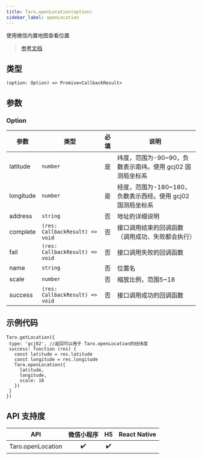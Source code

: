 ```yaml
---
title: Taro.openLocation(option)
sidebar_label: openLocation
---
```


使用微信内置地图查看位置

> [参考文档](https://developers.weixin.qq.com/miniprogram/dev/api/location/wx.openLocation.html)

## 类型

```tsx
(option: Option) => Promise<CallbackResult>
```

## 参数

### Option

| 参数 | 类型 | 必填 | 说明 |
| --- | --- | :---: | --- |
| latitude | `number` | 是 | 纬度，范围为-90~90，负数表示南纬。使用 gcj02 国测局坐标系 |
| longitude | `number` | 是 | 经度，范围为-180~180，负数表示西经。使用 gcj02 国测局坐标系 |
| address | `string` | 否 | 地址的详细说明 |
| complete | `(res: CallbackResult) => void` | 否 | 接口调用结束的回调函数（调用成功、失败都会执行） |
| fail | `(res: CallbackResult) => void` | 否 | 接口调用失败的回调函数 |
| name | `string` | 否 | 位置名 |
| scale | `number` | 否 | 缩放比例，范围5~18 |
| success | `(res: CallbackResult) => void` | 否 | 接口调用成功的回调函数 |

## 示例代码

```tsx
Taro.getLocation({
 type: 'gcj02', //返回可以用于 Taro.openLocation的经纬度
 success: function (res) {
   const latitude = res.latitude
   const longitude = res.longitude
   Taro.openLocation({
     latitude,
     longitude,
     scale: 18
   })
 }
})
```

## API 支持度

| API | 微信小程序 | H5 | React Native |
| :---: | :---: | :---: | :---: |
| Taro.openLocation | ✔️ | ✔️ |  |
